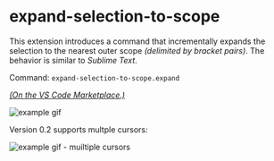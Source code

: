 # expand-selection-to-scope

This extension introduces a command that incrementally expands the selection to the nearest outer scope *(delimited by bracket pairs)*. The behavior is similar to *Sublime Text*.

Command: `expand-selection-to-scope.expand`

[*(On the VS Code Marketplace.)*](https://marketplace.visualstudio.com/items?itemName=vittorioromeo.expand-selection-to-scope)

![example gif](https://github.com/SuperV1234/vscode-expand-selection-to-scope/raw/master/example.gif)

Version 0.2 supports multple cursors:

![example gif - muiltiple cursors](https://github.com/SuperV1234/vscode-expand-selection-to-scope/raw/master/example_multicursor.gif)